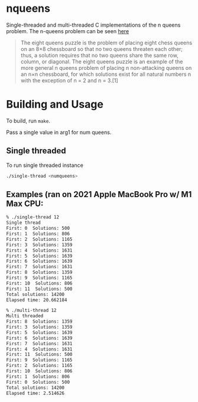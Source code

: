 # nqueens
Single-threaded and multi-threaded C implementations of the n queens problem.
The n-queens problem can be seen [here](https://en.wikipedia.org/wiki/Eight_queens_puzzle)
> The eight queens puzzle is the problem of placing eight chess queens on an 8×8 chessboard so that no two queens threaten each other; thus, a solution requires that no two queens share the same row, column, or diagonal. The eight queens puzzle is an example of the more general n queens problem of placing n non-attacking queens on an n×n chessboard, for which solutions exist for all natural numbers n with the exception of n = 2 and n = 3.[1]

# Building and Usage
To build, run `make`. 

Pass a single value in arg1 for num queens. 
 
## Single threaded
To run single threaded instance
```bash
./single-thread <numqueens>
```

## Examples (ran on 2021 Apple MacBook Pro w/ M1 Max CPU: 
```bash
% ./single-thread 12
Single thread
First: 0  Solutions: 500
First: 1  Solutions: 806
First: 2  Solutions: 1165
First: 3  Solutions: 1359
First: 4  Solutions: 1631
First: 5  Solutions: 1639
First: 6  Solutions: 1639
First: 7  Solutions: 1631
First: 8  Solutions: 1359
First: 9  Solutions: 1165
First: 10  Solutions: 806
First: 11  Solutions: 500
Total solutions: 14200
Elapsed time: 20.662184
```
```bash
% ./multi-thread 12
Multi threaded
First: 8  Solutions: 1359
First: 3  Solutions: 1359
First: 5  Solutions: 1639
First: 6  Solutions: 1639
First: 7  Solutions: 1631
First: 4  Solutions: 1631
First: 11  Solutions: 500
First: 9  Solutions: 1165
First: 2  Solutions: 1165
First: 10  Solutions: 806
First: 1  Solutions: 806
First: 0  Solutions: 500
Total solutions: 14200
Elapsed time: 2.514626
```
